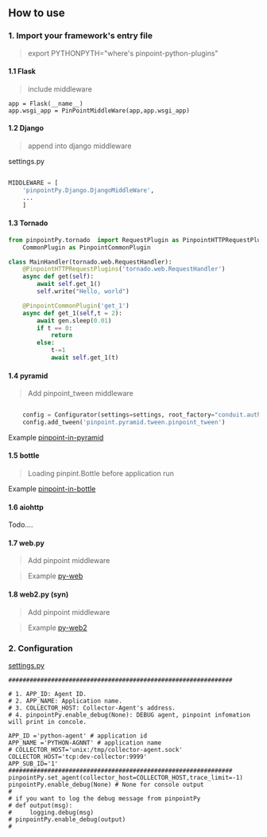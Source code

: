 ## How to use 
### 1. Import your framework's entry file

> export PYTHONPYTH="where's pinpoint-python-plugins"
#### 1.1 Flask

> include middleware

```
app = Flask(__name__)
app.wsgi_app = PinPointMiddleWare(app,app.wsgi_app)
```

#### 1.2 Django

> append into django middleware


settings.py

```python

MIDDLEWARE = [
    'pinpointPy.Django.DjangoMiddleWare',
    ...
    ]

```
#### 1.3 Tornado

```python
from pinpointPy.tornado  import RequestPlugin as PinpointHTTPRequestPlugins,\
    CommonPlugin as PinpointCommonPlugin

class MainHandler(tornado.web.RequestHandler):
    @PinpointHTTPRequestPlugins('tornado.web.RequestHandler')
    async def get(self):
        await self.get_1()
        self.write("Hello, world")

    @PinpointCommonPlugin('get_1')
    async def get_1(self,t = 2):
        await gen.sleep(0.01)
        if t == 0:
            return
        else:
            t-=1
            await self.get_1(t)
```

#### 1.4 pyramid

> Add pinpoint_tween middleware

```python

    config = Configurator(settings=settings, root_factory="conduit.auth.RootFactory")
    config.add_tween('pinpoint.pyramid.tween.pinpoint_tween')

```

Example [pinpoint-in-pyramid](https://github.com/eeliu/pinpoint-in-pyramid)

#### 1.5 bottle

> Loading pinpint.Bottle before application run

Example [pinpoint-in-bottle](https://github.com/eeliu/pinpoint-in-bottle)

#### 1.6 aiohttp

Todo....

#### 1.7 web.py

> Add pinpoint middleware

> Example [py-web](https://github.com/eeliu/pinpoint-in-pyweb)


#### 1.8 web2.py (syn)

> Add pinpoint middleware

> Example [py-web2](https://github.com/eeliu/pinpoint-in-pyweb2)


### 2. Configuration

 [settings.py](pinpointPy/settings.py)

```
###############################################################

# 1. APP_ID: Agent ID.
# 2. APP_NAME: Application name.
# 3. COLLECTOR_HOST: Collector-Agent's address.
# 4. pinpointPy.enable_debug(None): DEBUG agent, pinpoint infomation will print in concole. 

APP_ID ='python-agent' # application id
APP_NAME ='PYTHON-AGNNT' # application name
# COLLECTOR_HOST='unix:/tmp/collector-agent.sock'
COLLECTOR_HOST='tcp:dev-collector:9999'
APP_SUB_ID='1'
###############################################################
pinpointPy.set_agent(collector_host=COLLECTOR_HOST,trace_limit=-1)
pinpointPy.enable_debug(None) # None for console output
# 
# if you want to log the debug message from pinpointPy
# def output(msg):
#     logging.debug(msg)
# pinpointPy.enable_debug(output) 
# 

```

